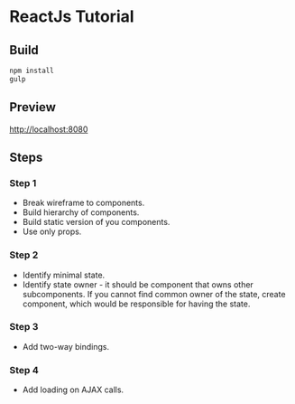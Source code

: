 # ReactJs Tutorial

## Build
```bash
npm install
gulp
```

## Preview
[http://localhost:8080](http://localhost:8080)

## Steps
### Step 1
* Break wireframe to components.
* Build hierarchy of components.
* Build static version of you components.
* Use only props.

### Step 2
* Identify minimal state.
* Identify state owner - it should be component that owns other subcomponents.  If you cannot find common owner of the state, create component, which would be responsible for having the state.

### Step 3
* Add two-way bindings.

### Step 4
* Add loading on AJAX calls.